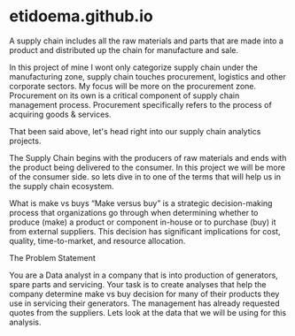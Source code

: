 # etidoema.github.io

A supply chain includes all the raw materials and parts that are made into a product and distributed up the chain for manufacture and sale.

In this project of mine I wont only categorize supply chain under the manufacturing zone, supply chain touches procurement, logistics and other corporate sectors. My focus will be more on the procurement zone. Procurement on its own is a critical component of supply chain management process. Procurement specifically refers to the process of acquiring goods & services.

That been said above, let's head right into our supply chain analytics projects.


The Supply Chain begins with the producers of raw materials and ends with the product being delivered to the consumer. In this project we will be more of the consumer side. so lets dive in to one of the terms that will help us in the supply chain ecosystem.

What is make vs buys
“Make versus buy” is a strategic decision-making process that organizations go through when determining whether to produce (make) a product or component in-house or to purchase (buy) it from external suppliers. This decision has significant implications for cost, quality, time-to-market, and resource allocation.

The Problem Statement

You are a Data analyst in a company that is into production of generators, spare parts and servicing. Your task is to create analyses that help the company determine make vs buy decision for many of their products they use in servicing their generators. The management has already requested quotes from the suppliers. Lets look at the data that we will be using for this analysis.
